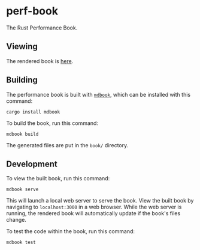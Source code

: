 # perf-book

The Rust Performance Book.

## Viewing

The rendered book is [here](https://nnethercote.github.io/perf-book/).

## Building

The performance book is built with [`mdbook`](https://github.com/rust-lang/mdBook),
which can be installed with this command:
```
cargo install mdbook
```
To build the book, run this command:
```
mdbook build
```
The generated files are put in the `book/` directory.

## Development

To view the built book, run this command:
```
mdbook serve
```
This will launch a local web server to serve the book. View the built book by
navigating to `localhost:3000` in a web browser. While the web server is
running, the rendered book will automatically update if the book's files
change.

To test the code within the book, run this command:
```
mdbook test
```

